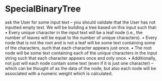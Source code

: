 # SpecialBinaryTree
ask the User for some input text – you should validate that the User has not inputted empty text. We will be building a tree based on this input such that: • Every unique character in the input text will be a leaf node (i.e., the number of leaves will be equal to the number of unique characters). • Every node that is not the root and is not a leaf will be some text containing some of the characters, such that each character appears just once. • The root node will be some text containing each of the unique characters in the input string such that each character appears once and only once. • Additionally, not just will each node contain some text (even if it is just one character) – which can be thought of as the data of the node, but also each node will be associated with a numeric weight which is calculated.
